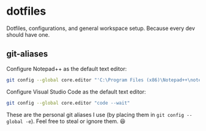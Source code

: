 # dotfiles
Dotfiles, configurations, and general workspace setup. Because every dev should have one.

## git-aliases
Configure Notepad++ as the default text editor:
```bash
git config --global core.editor "'C:\Program Files (x86)\Notepad++\notepad++.exe'"
```
Configure Visual Studio Code as the default text editor:
```bash
git config --global core.editor "code --wait"
```
These are the personal git aliases I use (by placing them in `git config --global -e`). Feel free to steal or ignore them. :satisfied:
